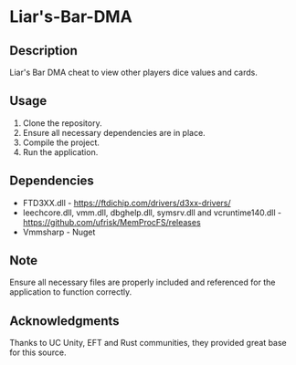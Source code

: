 
# Liar's-Bar-DMA

## Description
Liar's Bar DMA cheat to view other players dice values and cards.

## Usage
1. Clone the repository.
2. Ensure all necessary dependencies are in place.
3. Compile the project.
4. Run the application.

## Dependencies
- FTD3XX.dll - https://ftdichip.com/drivers/d3xx-drivers/
- leechcore.dll, vmm.dll, dbghelp.dll, symsrv.dll and vcruntime140.dll - https://github.com/ufrisk/MemProcFS/releases
- Vmmsharp - Nuget

## Note
Ensure all necessary files are properly included and referenced for the application to function correctly.

## Acknowledgments
Thanks to UC Unity, EFT and Rust communities, they provided great base for this source.
